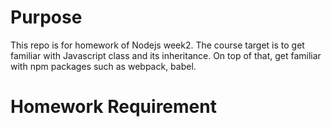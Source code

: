 # Purpose
This repo is for homework of Nodejs week2. The course target is to get familiar with Javascript class and its inheritance. On top of that, get familiar with npm packages such as webpack, babel. 

# Homework Requirement
